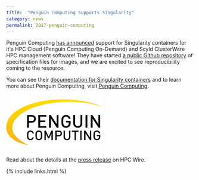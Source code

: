 ```yaml
---
title:  "Penguin Computing Supports Singularity"
category: news
permalink: 2017-penguin-computing
---
```


Penguin Computing <a href="https://www.hpcwire.com/off-the-wire/penguin-computing-announces-support-singularity-containers-pod-hpc-cloud-scyld-clusterware-hpc-cluster-management-solution/" target="_blank">has announced</a> support for Singularity containers for it's HPC Cloud (Penguin Computing On-Demand) and Scyld ClusterWare HPC management software! They have started <a href="https://github.com/PenguinComputing/pod" target="_blank">a public Github repository</a> of specification files for images, and we are excited to see reproducibility coming to the resource. 

You can see their <a href="https://pod.penguincomputing.com/documentation/Singularity" target="_blank">documentation for Singularity containers</a> and to learn more about Penguin Computing, 
visit <a href="http://www.penguincomputing.com" target="_blank">Penguin Computing</a>. 

![/assets/img/posts/news/penguin-computing.png](/assets/img/posts/news/penguin-computing.png)

Read about the details at the <a href="https://www.hpcwire.com/off-the-wire/penguin-computing-announces-support-singularity-containers-pod-hpc-cloud-scyld-clusterware-hpc-cluster-management-solution/" target="_blank">press release</a> on HPC Wire.

{% include links.html %}
